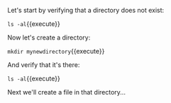 Let's start by verifying that a directory does not exist:

`ls -al`{{execute}}

Now let's create a directory:

`mkdir mynewdirectory`{{execute}}

And verify that it's there:

`ls -al`{{execute}}

Next we'll create a file in that directory...
